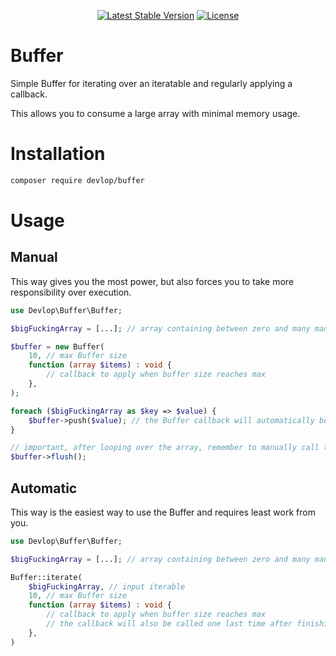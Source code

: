 <p align="center">
    <a href="https://packagist.org/packages/devlop/buffer"><img src="https://img.shields.io/packagist/v/devlop/buffer" alt="Latest Stable Version"></a>
    <a href="https://github.com/devlop-ab/buffer/blob/master/LICENSE.md"><img src="https://img.shields.io/packagist/l/devlop/buffer" alt="License"></a>
</p>

# Buffer

Simple Buffer for iterating over an iteratable and regularly applying a callback.

This allows you to consume a large array with minimal memory usage.

# Installation

```bash
composer require devlop/buffer
```

# Usage

## Manual

This way gives you the most power, but also forces you to take more responsibility over execution.

```php
use Devlop\Buffer\Buffer;

$bigFuckingArray = [...]; // array containing between zero and many many items

$buffer = new Buffer(
    10, // max Buffer size
    function (array $items) : void {
        // callback to apply when buffer size reaches max
    },
);

foreach ($bigFuckingArray as $key => $value) {
    $buffer->push($value); // the Buffer callback will automatically be applied when needed
}

// important, after looping over the array, remember to manually call the flush() method to apply the callback on last time if needed
$buffer->flush();
```

## Automatic

This way is the easiest way to use the Buffer and requires least work from you.

```php
use Devlop\Buffer\Buffer;

$bigFuckingArray = [...]; // array containing between zero and many many items

Buffer::iterate(
    $bigFuckingArray, // input iterable
    10, // max Buffer size
    function (array $items) : void {
        // callback to apply when buffer size reaches max
        // the callback will also be called one last time after finishing iterating if needed
    },
)
```
